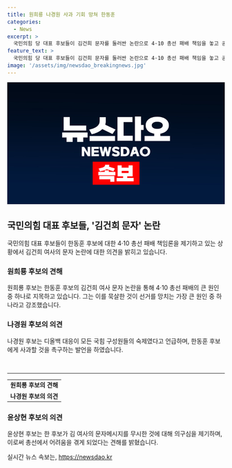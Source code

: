 ```yaml
---
title: 원희룡 나경원 사과 기회 망쳐 한동훈
categories:
  - News
excerpt: >
  국민의힘 당 대표 후보들이 김건희 문자를 둘러싼 논란으로 4·10 총선 패배 책임을 놓고 공방하고 있습니다. 원희룡 후보는 김건희 여사의 사과를 묵살한 것이 선거 결과에 부정적 영향을 미쳤다고 주장하며, 한동훈 후보에게 총선 패배 책임을 떠넘겼습니다. 또한, 나경원 후보와 윤상현 후보도 한동훈 후보를 향해 비판을 쏟아내며, 총선 결과를 둘러싼 논쟁이 계속되고 있습니다.
feature_text: >
  국민의힘 당 대표 후보들이 김건희 문자를 둘러싼 논란으로 4·10 총선 패배 책임을 놓고 공방하고 있습니다. 원희룡 후보는 김건희 여사의 사과를 묵살한 것이 선거 결과에 부정적 영향을 미쳤다고 주장하며, 한동훈 후보에게 총선 패배 책임을 떠넘겼습니다. 또한, 나경원 후보와 윤상현 후보도 한동훈 후보를 향해 비판을 쏟아내며, 총선 결과를 둘러싼 논쟁이 계속되고 있습니다.
image: '/assets/img/newsdao_breakingnews.jpg'
---
```


<p><img src="/assets/img/newsdao_breakingnews.jpg" alt="ranknews 속보" /></p>

<h2 data-ke-size="size26">국민의힘 대표 후보들, '김건희 문자' 논란</h2>

<p data-ke-size="size16">국민의힘 대표 후보들이 한동훈 후보에 대한 4·10 총선 패배 책임론을 제기하고 있는 상황에서 김건희 여사의 문자 논란에 대한 의견을 밝히고 있습니다.</p>

<h3>원희룡 후보의 견해</h3>

<p data-ke-size="size16">원희룡 후보는 한동훈 후보의 김건희 여사 문자 논란을 통해 4·10 총선 패배의 큰 원인 중 하나로 지목하고 있습니다. 그는 이를 묵살한 것이 선거를 망치는 가장 큰 원인 중 하나라고 강조했습니다.</p>

<h3>나경원 후보의 의견</h3>

<p data-ke-size="size16">나경원 후보는 디올백 대응이 모든 국힘 구성원들의 숙제였다고 언급하며, 한동훈 후보에게 사과할 것을 촉구하는 발언을 하였습니다.</p>

<p data-ke-size="size16">&nbsp;</p>

<hr>

<table>
  <tr>
    <td style="text-align: center; height: 17px;"><b>원희룡 후보의 견해</b></td>
  </tr>
  <tr>
    <td style="text-align: center; height: 17px;"><b>나경원 후보의 의견</b></td>
  </tr>
</table>

<h3>윤상현 후보의 의견</h3>

<p data-ke-size="size16">윤상현 후보는 한 후보가 김 여사의 문자메시지를 무시한 것에 대해 의구심을 제기하며, 이로써 총선에서 어려움을 겪게 되었다는 견해를 밝혔습니다.</p>
실시간 뉴스 속보는, <a href="https://newsdao.kr" rel="dofollow">https://newsdao.kr</a>


